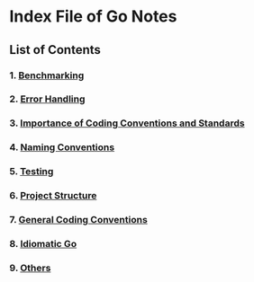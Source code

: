 # Index File of Go Notes

## List of Contents

### 1. [Benchmarking](./benchmarking.md)
### 2. [Error Handling](./error-handling.md)
### 3. [Importance of Coding Conventions and Standards](./importance-of-coding-conventions-and-standards.md)
### 4. [Naming Conventions](./naming-conventions.md)
### 5. [Testing](./testing.md)
### 6. [Project Structure](./project-structure-in-go.md)
### 7. [General Coding Conventions](./coding-conventions.md)
### 8. [Idiomatic Go](./idiomatic-go.md)
### 9. [Others](./others.md)
